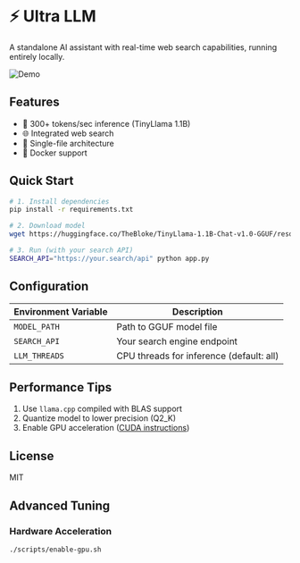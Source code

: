 # ⚡ Ultra LLM

A standalone AI assistant with real-time web search capabilities, running entirely locally.

![Demo](docs/demo.gif)

## Features
- 🚀 300+ tokens/sec inference (TinyLlama 1.1B)
- 🌐 Integrated web search
- 📱 Single-file architecture
- 🐳 Docker support

## Quick Start

```bash
# 1. Install dependencies
pip install -r requirements.txt

# 2. Download model
wget https://huggingface.co/TheBloke/TinyLlama-1.1B-Chat-v1.0-GGUF/resolve/main/tinyllama-1.1b-chat-v1.0.Q4_K_M.gguf

# 3. Run (with your search API)
SEARCH_API="https://your.search/api" python app.py
```

## Configuration

| Environment Variable | Description                          |
|----------------------|--------------------------------------|
| `MODEL_PATH`         | Path to GGUF model file              |
| `SEARCH_API`         | Your search engine endpoint          |
| `LLM_THREADS`        | CPU threads for inference (default: all) |

## Performance Tips
1. Use `llama.cpp` compiled with BLAS support
2. Quantize model to lower precision (Q2_K)
3. Enable GPU acceleration ([CUDA instructions](docs/cuda.md))

## License
MIT
## Advanced Tuning

### Hardware Acceleration
```bash
./scripts/enable-gpu.sh
